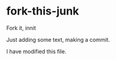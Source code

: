 # fork-this-junk
Fork it, innit

Just adding some text, making a commit.

I have modified this file.
